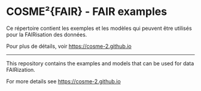 # COSME²{FAIR} - FAIR examples

Ce répertoire contient les exemples et les modèles qui peuvent être utilisés pour la FAIRisation des données.

Pour plus de détails, voir https://cosme-2.github.io

---

This repository contains the examples and models that can be used for data FAIRization. 

For more details see https://cosme-2.github.io